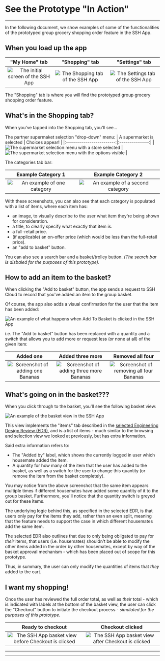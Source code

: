 # See the Prototype "In Action"
---
In the following document, we show examples of some of the functionalities of the prototyped group grocery shopping order feature in the SSH App.

## When you load up the app
| "My Home" tab | "Shopping" tab | "Settings" tab |
|:---------------:|:------------:|:--------------:|
| ![The initial screen of the SSH App](./Attachments/prototype-in-action-1.png) | ![The Shopping tab of the SSH App](./Attachments/prototype-in-action-2.png) | ![The Settings tab of the SSH App](./Attachments/prototype-in-action-3.png) |

The "Shopping" tab is where you will find the prototyped group grocery shopping order feature.

## What's in the Shopping tab?
When you've tapped into the Shopping tab, you'll see...

The partner supermaket selection "drop-down" menu:
| A supermarket is selected | Choices appear! |
|:-------------------------:|:---------------:|
| ![The supermarket selection menu with a store selected](./Attachments/prototype-in-action-4.png) | ![The supermarket selection menu with the options visible](./Attachments/prototype-in-action-5.png) |

The categories tab bar:

| Example Category 1 | Example Category 2 | 
|:------------------:|:------------------:|
| ![An example of one category](./Attachments/prototype-in-action-6.png) | ![An example of a second category](./Attachments/prototype-in-action-7.png) |

With these screenshots, you can also see that each category is populated with a list of items, where each item has:
  - an image, to visually describe to the user what item they're being shown for consideration.
  - a title, to clearly specify what exactly that item is.
  - a full-retail price.
  - (if applicable) an on-offer price (which would be less than the full-retail price).
  - an "add to basket" button.

You can also see a search bar and a basket/trolley button.
_(The search bar is disbaled for the purposes of this prototype)._

## How to add an item to the basket?
When clicking the "Add to basket" button, the app sends a request to SSH Cloud to record that you've added an item to the group basket.

Of course, the app also adds a visual confirmation for the user that the item has been added:

![An example of what happens when Add To Basket is clicked in the SSH App](./Attachments/prototype-in-action-8.png)

i.e. The "Add to basket" button has been replaced with a quantity and a switch that allows you to add more or request less (or none at all) of the given item:

| Added one | Added three more | Removed all four |
|:---------:|:----------------:|:----------------:|
| ![Screenshot of adding one Bananas](./Attachments/prototype-in-action-9.png) | ![Screenshot of adding three more Bananas](./Attachments/prototype-in-action-10.png) | ![Screenshot of removing all four Bananas](./Attachments/prototype-in-action-11.png) |

## What's going on in the basket???
When you click through to the basket, you'll see the following basket view:

![An example of the basket view in the SSH App](./Attachments/prototype-in-action-12.png)

This view implements the "items" tab described in the [selected Engineering Design Review (EDR)](/Documentation/Selected%20EDR.pdf), and is a list of items - much similar to the browsing and selection view we looked at previously, but has extra information.

Said extra information refers to:
- The "Added by" label, which shows the currently logged in user which housemate added the item.
- A quantity for how many of the item that the user has added to the basket, as well as a switch for the user to change this quantity (or remove the item from the basket completely).

You may notice from the above screenshot that the same item appears multiple times if different housemates have added some quantity of it to the group basket. Furthermore, you'll notice that the quantity switch is greyed out for these items.

The underlying logic behind this, as specified in the selected EDR, is that users only pay for the items they add, rather than an even split, meaning that the feature needs to support the case in which different housemates add the same item.

The selected EDR also outlines that due to only being obligated to pay for _their_ items, that users (i.e. housemates) shouldn't be able to modify the other items added in the order by other housemates, except by way of the basket approval mechanism - which has been placed out of scope for this prototype.

Thus, in summary, the user can only modify the quantities of items that _they_ added to the cart.

## I want my shopping!
Once the user has reviewed the full order total, as well as _their_ total - which is indicated with labels at the bottom of the basket view, the user can click the "Checkout" button to initiate the checkout process _- simulated for the purposes of this prototype._

| Ready to checkout | Checkout clicked |
|:-----------------:|:----------------:|
| ![The SSH App basket view before Checkout is clicked](./Attachments/prototype-in-action-13.png) | ![The SSH App basket view after Checkout is clicked](./Attachments/prototype-in-action-14.png) |

---
---
